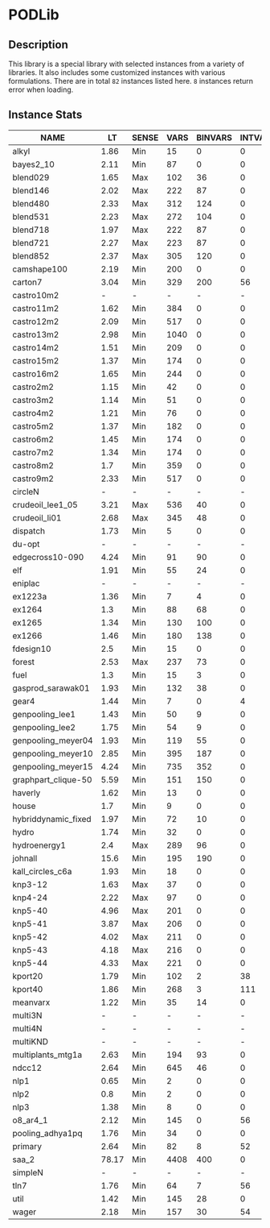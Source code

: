 # PODLib

## Description
This library is a special library with selected instances from a variety of libraries.
It also includes some customized instances with various formulations.
There are in total `82` instances listed here.
`8` instances return error when loading.

## Instance Stats
| NAME | LT | SENSE | VARS | BINVARS | INTVARS | CONS | LINCONS | NLCONS | OTHERCONS |
|------|----|-------|------|---------|---------|------|---------|--------|-----------|
| alkyl | 1.86 | Min | 15 | 0 | 0 | 8 | 1 | 2 | 5 |
| bayes2_10 | 2.11 | Min | 87 | 0 | 0 | 78 | 22 | 1 | 55 |
| blend029 | 1.65 | Max | 102 | 36 | 0 | 213 | 201 | 12 | 0 |
| blend146 | 2.02 | Max | 222 | 87 | 0 | 624 | 600 | 24 | 0 |
| blend480 | 2.33 | Max | 312 | 124 | 0 | 884 | 852 | 32 | 0 |
| blend531 | 2.23 | Max | 272 | 104 | 0 | 736 | 704 | 32 | 0 |
| blend718 | 1.97 | Max | 222 | 87 | 0 | 519 | 495 | 24 | 0 |
| blend721 | 2.27 | Max | 223 | 87 | 0 | 628 | 604 | 24 | 0 |
| blend852 | 2.37 | Max | 305 | 120 | 0 | 861 | 829 | 32 | 0 |
| camshape100 | 2.19 | Min | 200 | 0 | 0 | 201 | 100 | 1 | 100 |
| carton7 | 3.04 | Min | 329 | 200 | 56 | 688 | 623 | 1 | 64 |
| castro10m2 | - | - | - | - | - | - | - | - | - |
| castro11m2 | 1.62 | Min | 384 | 0 | 0 | 252 | 140 | 112 | 0 |
| castro12m2 | 2.09 | Min | 517 | 0 | 0 | 408 | 188 | 220 | 0 |
| castro13m2 | 2.98 | Min | 1040 | 0 | 0 | 783 | 303 | 480 | 0 |
| castro14m2 | 1.51 | Min | 209 | 0 | 0 | 205 | 115 | 90 | 0 |
| castro15m2 | 1.37 | Min | 174 | 0 | 0 | 152 | 104 | 48 | 0 |
| castro16m2 | 1.65 | Min | 244 | 0 | 0 | 234 | 108 | 126 | 0 |
| castro2m2 | 1.15 | Min | 42 | 0 | 0 | 45 | 33 | 12 | 0 |
| castro3m2 | 1.14 | Min | 51 | 0 | 0 | 54 | 42 | 12 | 0 |
| castro4m2 | 1.21 | Min | 76 | 0 | 0 | 66 | 48 | 18 | 0 |
| castro5m2 | 1.37 | Min | 182 | 0 | 0 | 152 | 104 | 48 | 0 |
| castro6m2 | 1.45 | Min | 174 | 0 | 0 | 152 | 104 | 48 | 0 |
| castro7m2 | 1.34 | Min | 174 | 0 | 0 | 152 | 104 | 48 | 0 |
| castro8m2 | 1.7 | Min | 359 | 0 | 0 | 335 | 251 | 84 | 0 |
| castro9m2 | 2.33 | Min | 517 | 0 | 0 | 573 | 363 | 210 | 0 |
| circleN | - | - | - | - | - | - | - | - | - |
| crudeoil_lee1_05 | 3.21 | Max | 536 | 40 | 0 | 1241 | 1081 | 0 | 160 |
| crudeoil_li01 | 2.68 | Max | 345 | 48 | 0 | 696 | 640 | 0 | 56 |
| dispatch | 1.73 | Min | 5 | 0 | 0 | 3 | 0 | 1 | 2 |
| du-opt | - | - | - | - | - | - | - | - | - |
| edgecross10-090 | 4.24 | Min | 91 | 90 | 0 | 481 | 480 | 0 | 1 |
| elf | 1.91 | Min | 55 | 24 | 0 | 39 | 11 | 1 | 27 |
| eniplac | - | - | - | - | - | - | - | - | - |
| ex1223a | 1.36 | Min | 7 | 4 | 0 | 15 | 11 | 4 | 0 |
| ex1264 | 1.3 | Min | 88 | 68 | 0 | 95 | 91 | 4 | 0 |
| ex1265 | 1.34 | Min | 130 | 100 | 0 | 134 | 129 | 5 | 0 |
| ex1266 | 1.46 | Min | 180 | 138 | 0 | 178 | 172 | 6 | 0 |
| fdesign10 | 2.5 | Min | 15 | 0 | 0 | 307 | 306 | 0 | 1 |
| forest | 2.53 | Max | 237 | 73 | 0 | 310 | 285 | 1 | 24 |
| fuel | 1.3 | Min | 15 | 3 | 0 | 30 | 27 | 3 | 0 |
| gasprod_sarawak01 | 1.93 | Min | 132 | 38 | 0 | 213 | 179 | 0 | 34 |
| gear4 | 1.44 | Min | 7 | 0 | 4 | 2 | 1 | 1 | 0 |
| genpooling_lee1 | 1.43 | Min | 50 | 9 | 0 | 83 | 63 | 20 | 0 |
| genpooling_lee2 | 1.75 | Min | 54 | 9 | 0 | 93 | 63 | 30 | 0 |
| genpooling_meyer04 | 1.93 | Min | 119 | 55 | 0 | 142 | 127 | 15 | 0 |
| genpooling_meyer10 | 2.85 | Min | 395 | 187 | 0 | 424 | 391 | 33 | 0 |
| genpooling_meyer15 | 4.24 | Min | 735 | 352 | 0 | 769 | 721 | 48 | 0 |
| graphpart_clique-50 | 5.59 | Min | 151 | 150 | 0 | 51 | 50 | 1 | 0 |
| haverly | 1.62 | Min | 13 | 0 | 0 | 10 | 7 | 0 | 3 |
| house | 1.7 | Min | 9 | 0 | 0 | 9 | 6 | 1 | 2 |
| hybriddynamic_fixed | 1.97 | Min | 72 | 10 | 0 | 80 | 79 | 0 | 1 |
| hydro | 1.74 | Min | 32 | 0 | 0 | 25 | 18 | 0 | 7 |
| hydroenergy1 | 2.4 | Max | 289 | 96 | 0 | 429 | 381 | 0 | 48 |
| johnall | 15.6 | Min | 195 | 190 | 0 | 193 | 2 | 191 | 0 |
| kall_circles_c6a | 1.93 | Min | 18 | 0 | 0 | 54 | 32 | 0 | 22 |
| knp3-12 | 1.63 | Max | 37 | 0 | 0 | 78 | 0 | 0 | 78 |
| knp4-24 | 2.22 | Max | 97 | 0 | 0 | 300 | 0 | 0 | 300 |
| knp5-40 | 4.96 | Max | 201 | 0 | 0 | 820 | 0 | 820 | 0 |
| knp5-41 | 3.87 | Max | 206 | 0 | 0 | 861 | 0 | 0 | 861 |
| knp5-42 | 4.02 | Max | 211 | 0 | 0 | 903 | 0 | 0 | 903 |
| knp5-43 | 4.18 | Max | 216 | 0 | 0 | 946 | 0 | 0 | 946 |
| knp5-44 | 4.33 | Max | 221 | 0 | 0 | 990 | 0 | 0 | 990 |
| kport20 | 1.79 | Min | 102 | 2 | 38 | 28 | 8 | 20 | 0 |
| kport40 | 1.86 | Min | 268 | 3 | 111 | 49 | 11 | 38 | 0 |
| meanvarx | 1.22 | Min | 35 | 14 | 0 | 44 | 44 | 0 | 0 |
| multi3N | - | - | - | - | - | - | - | - | - |
| multi4N | - | - | - | - | - | - | - | - | - |
| multiKND | - | - | - | - | - | - | - | - | - |
| multiplants_mtg1a | 2.63 | Min | 194 | 93 | 0 | 257 | 229 | 1 | 27 |
| ndcc12 | 2.64 | Min | 645 | 46 | 0 | 238 | 190 | 2 | 46 |
| nlp1 | 0.65 | Min | 2 | 0 | 0 | 1 | 0 | 1 | 0 |
| nlp2 | 0.8 | Min | 2 | 0 | 0 | 0 | 0 | 0 | 0 |
| nlp3 | 1.38 | Min | 8 | 0 | 0 | 6 | 3 | 3 | 0 |
| o8_ar4_1 | 2.12 | Min | 145 | 0 | 56 | 348 | 332 | 16 | 0 |
| pooling_adhya1pq | 1.76 | Min | 34 | 0 | 0 | 50 | 30 | 0 | 20 |
| primary | 2.64 | Min | 82 | 8 | 52 | 164 | 139 | 16 | 9 |
| saa_2 | 78.17 | Min | 4408 | 400 | 0 | 6206 | 2406 | 2000 | 1800 |
| simpleN | - | - | - | - | - | - | - | - | - |
| tln7 | 1.76 | Min | 64 | 7 | 56 | 43 | 36 | 0 | 7 |
| util | 1.42 | Min | 145 | 28 | 0 | 167 | 163 | 4 | 0 |
| wager | 2.18 | Min | 157 | 30 | 54 | 143 | 100 | 34 | 9 |
